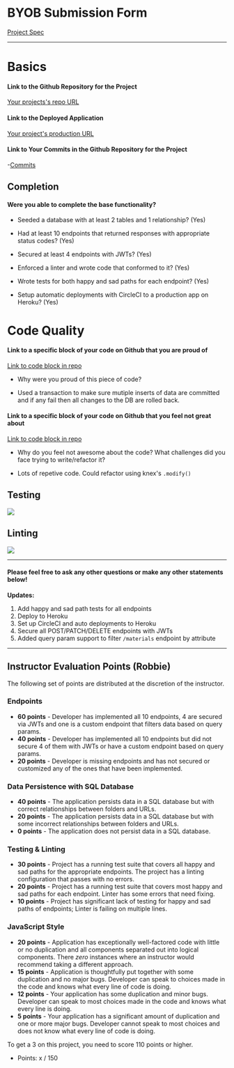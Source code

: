 # BYOB Submission Form

[Project Spec](http://frontend.turing.io/projects/build-your-own-backend.html)

------

# Basics

#### Link to the Github Repository for the Project
[Your projects's repo URL](https://github.com/esayler/byob)

#### Link to the Deployed Application
[Your project's production URL](https://zelda-recipes.herokuapp.com/)

#### Link to Your Commits in the Github Repository for the Project

-[Commits](https://github.com/esayler/byob/commits/master)

## Completion

#### Were you able to complete the base functionality?

* Seeded a database with at least 2 tables and 1 relationship?
(Yes)

* Had at least 10 endpoints that returned responses with appropriate status codes?
(Yes)

* Secured at least 4 endpoints with JWTs?
(Yes)

* Enforced a linter and wrote code that conformed to it?
(Yes)

* Wrote tests for both happy and sad paths for each endpoint?
(Yes)

* Setup automatic deployments with CircleCI to a production app on Heroku?
(Yes)

# Code Quality

#### Link to a specific block of your code on Github that you are proud of
[Link to code block in repo](https://github.com/esayler/byob/blob/master/server/router.js#L254)

* Why were you proud of this piece of code?
- Used a transaction to make sure mutiple inserts of data are committed and if any fail then all changes to the DB are rolled back.

#### Link to a specific block of your code on Github that you feel not great about
[Link to code block in repo](https://github.com/esayler/byob/blob/master/server/router.js#L302)

* Why do you feel not awesome about the code? What challenges did you face trying to write/refactor it?

- Lots of repetive code. Could refactor using knex's `.modify()` 

## Testing

![](http://i.imgur.com/2wUjAPK.png)

## Linting

![](http://i.imgur.com/wLHR6bb.png)

-----

#### Please feel free to ask any other questions or make any other statements below!

**Updates:**

1. Add happy and sad path tests for all endpoints
2. Deploy to Heroku
3. Set up CircleCI and auto deployments to Heroku
4. Secure all POST/PATCH/DELETE endpoints with JWTs
5. Added query param support to filter `/materials` endpoint by attribute


-----

## Instructor Evaluation Points (Robbie)

The following set of points are distributed at the discretion of the instructor.

### Endpoints

* **60 points** - Developer has implemented all 10 endpoints, 4 are secured via JWTs and one is a custom endpoint that filters data based on query params.
* **40 points** - Developer has implemented all 10 endpoints but did not secure 4 of them with JWTs or have a custom endpoint based on query params.
* **20 points** - Developer is missing endpoints and has not secured or customized any of the ones that have been implemented.

### Data Persistence with SQL Database

* **40 points** - The application persists data in a SQL database but with correct relationships between folders and URLs.
* **20 points** - The application persists data in a SQL database but with some incorrect relationships between folders and URLs.
* **0 points** - The application does not persist data in a SQL database.

### Testing & Linting

* **30 points** - Project has a running test suite that covers all happy and sad paths for the appropriate endpoints. The project has a linting configuration that passes with no errors.
* **20 points** - Project has a running test suite that covers most happy and sad paths for each endpoint. Linter has some errors that need fixing.
* **10 points** - Project has significant lack of testing for happy and sad paths of endpoints; Linter is failing on multiple lines.

### JavaScript Style

* **20 points** - Application has exceptionally well-factored code with little or no duplication and all components separated out into logical components. There _zero_ instances where an instructor would recommend taking a different approach.
* **15 points** - Application is thoughtfully put together with some duplication and no major bugs. Developer can speak to choices made in the code and knows what every line of code is doing.
* **12 points** - Your application has some duplication and minor bugs. Developer can speak to most choices made in the code and knows what every line is doing.
* **5 points** - Your application has a significant amount of duplication and one or more major bugs. Developer cannot speak to most choices and does not know what every line of code is doing.

To get a 3 on this project, you need to score 110 points or higher.

- Points: x / 150